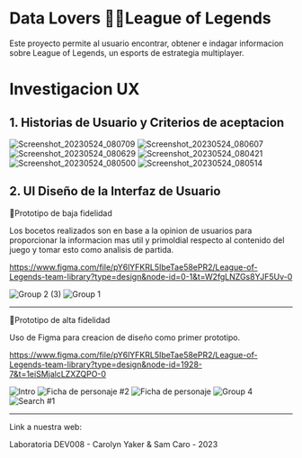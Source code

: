 # Data Lovers 🐱‍💻League of Legends

Este proyecto permite al usuario encontrar, obtener e indagar informacion sobre League of Legends, un esports de estrategia multiplayer.

# Investigacion UX
## 1. Historias de Usuario y Criterios de aceptacion

![Screenshot_20230524_080709](https://github.com/SamCaro/DEV008-data-lovers/assets/131512250/aa81fb37-17a3-4977-a285-057d4cf5a149)
![Screenshot_20230524_080607](https://github.com/SamCaro/DEV008-data-lovers/assets/131512250/0360afd6-e3ec-4a4c-a7c5-677da07c2726)
![Screenshot_20230524_080629](https://github.com/SamCaro/DEV008-data-lovers/assets/131512250/c29dbe3e-16d4-4343-8052-e77147094f00)
![Screenshot_20230524_080421](https://github.com/SamCaro/DEV008-data-lovers/assets/131512250/2269b643-fe85-437a-8602-69aa15ea2c86)
![Screenshot_20230524_080500](https://github.com/SamCaro/DEV008-data-lovers/assets/131512250/9c190d0d-820e-44f2-af16-aeb0c97edbc4)
![Screenshot_20230524_080514](https://github.com/SamCaro/DEV008-data-lovers/assets/131512250/fbc5e651-4e67-474a-8a1c-d843c6f378af)

## 2. UI Diseño de la Interfaz de Usuario 

🔸Prototipo de baja fidelidad 

Los bocetos realizados son en base a la opinion de usuarios para proporcionar la informacion mas util y primoldial respecto al contenido del juego y tomar esto como analisis de partida.

https://www.figma.com/file/pY6lYFKRL5IbeTae58ePR2/League-of-Legends-team-library?type=design&node-id=0-1&t=W2fgLNZGs8YJF5Uv-0

![Group 2 (3)](https://github.com/SamCaro/DEV008-data-lovers/assets/131512250/da562a3d-7e51-4f93-b4ca-c67f527bb93d)
![Group 1](https://github.com/SamCaro/DEV008-data-lovers/assets/131512250/5591077d-b3b2-4b5e-8505-804592235f53)

***

🔸Prototipo de alta fidelidad 

Uso de Figma para creacion de diseño como primer prototipo.

https://www.figma.com/file/pY6lYFKRL5IbeTae58ePR2/League-of-Legends-team-library?type=design&node-id=1928-7&t=1eiSMjalcLZXZQPO-0

![Intro](https://github.com/SamCaro/DEV008-data-lovers/assets/131512250/63fc1041-c229-45d7-a75e-7dbec8b51e62)
![Ficha de personaje #2](https://github.com/SamCaro/DEV008-data-lovers/assets/131512250/ec95f4b9-8ca5-4032-9f3b-2ab5f14fa555)
![Ficha de personaje](https://github.com/SamCaro/DEV008-data-lovers/assets/131512250/1822afa9-275a-4350-b840-c69bd57dca7a)
![Group 4](https://github.com/SamCaro/DEV008-data-lovers/assets/131512250/ae3e17cf-f5c1-496d-a814-c00b3ebd23d0)
![Search #1](https://github.com/SamCaro/DEV008-data-lovers/assets/131512250/2af1207f-05db-4dac-aa2a-b15f90f1d0e2)


***
Link a nuestra web:

Laboratoria DEV008 - Carolyn Yaker & Sam Caro - 2023

